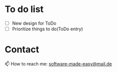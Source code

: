 # To do list
- [ ] New design for ToDo
- [ ] Prioritize things to do(ToDo entry)

# Contact
📫 How to reach me: software-made-easy@mail.de
